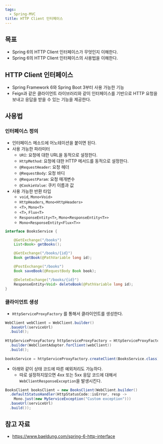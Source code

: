 ```yaml
---
tags:
  - Spring-MVC
title: HTTP Client 인터페이스
---
```



## 목표

- Spring 6의 HTTP Client 인터페이스가 무엇인지 이해한다.
- Spring 6의 HTTP Client 인터페이스의 사용법을 이해한다.

## HTTP Client 인터페이스

- Spring Framework 6와 Spring Boot 3부터 사용 가능한 기능
- Feign과 같은 클라이언트 라이브러리와 같이 인터페이스를 기반으로 HTTP 요청을 보내고 응답을 받을 수 있는 기능을 제공한다.

## 사용법

### 인터페이스 정의

- 인터페이스 메소드에 어노테이션을 붙이면 된다.
- 사용 가능한 파라미터
	- `URI`: 요청에 대한 URL을 동적으로 설정한다.
	- `HttpMethod`: 요청에 대한 HTTP 메서드를 동적으로 설정한다.
	- `@RequestHeader`: 요청 헤더 
	- `@RequestBody`: 요청 바디
	- `@RequestParam`: 요청 매개변수
	- `@CookieValue`: 쿠키 이름과 값
- 사용 가능한 반환 타입
	- `void`, `Mono<Void>`
	- `HttpHeaders`, `Mono<HttpHeaders>`
	- `<T>`, `Mono<T>`
	- `<T>`, `Flux<T>`
	- `ResponseEntity<T>`, `Mono<ResponseEntity<T>>`
	- `Mono<ResponseEntity<Flux<T>>`

```java
interface BooksService {

    @GetExchange("/books")
    List<Book> getBooks();

    @GetExchange("/books/{id}")
    Book getBook(@PathVariable long id);

    @PostExchange("/books")
    Book saveBook(@RequestBody Book book);

    @DeleteExchange("/books/{id}")
    ResponseEntity<Void> deleteBook(@PathVariable long id);
}
```

### 클라이언트 생성

- `HttpServiceProxyFactory` 를 통해서 클라이언트를 생성한다.

```java
WebClient webClient = WebClient.builder()
  .baseUrl(serviceUrl)
  .build();
  
HttpServiceProxyFactory httpServiceProxyFactory = HttpServiceProxyFactory
  .builder(WebClientAdapter.forClient(webClient))
  .build();
  
booksService = httpServiceProxyFactory.createClient(BooksService.class);
```

- 아래와 같이 상태 코드에 따른 예외처리도 가능하다.
	- 따로 설정하지않으면 4xx 또는 5xx 응답 코드에 대해서 `WebClientResponseException`을 발생시킨다.

```java
BooksClient booksClient = new BooksClient(WebClient.builder()
  .defaultStatusHandler(HttpStatusCode::isError, resp ->
    Mono.just(new MyServiceException("Custom exception")))
  .baseUrl(serviceUrl)
  .build());
```

## 참고 자료

- https://www.baeldung.com/spring-6-http-interface
